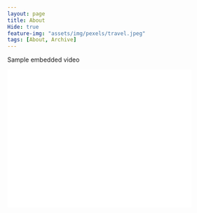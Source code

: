```yaml
---
layout: page
title: About
Hide: true
feature-img: "assets/img/pexels/travel.jpeg"
tags: [About, Archive]
---
```


Sample embedded video

<iframe width="420" height="315" src="//www.youtube.com/embed/w0K1wwSJZoc" frameborder="0" allowfullscreen="allowfullscreen">&nbsp;</iframe>
 
